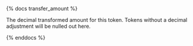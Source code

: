 {% docs transfer_amount %}

The decimal transformed amount for this token. Tokens without a decimal adjustment will be nulled out here. 

{% enddocs %}